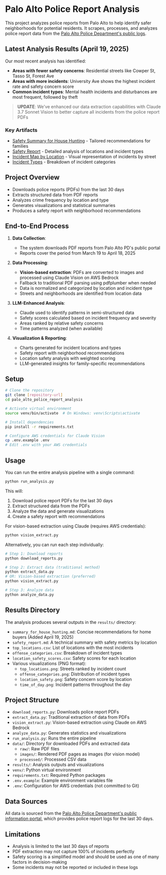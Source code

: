 # Palo Alto Police Report Analysis

This project analyzes police reports from Palo Alto to help identify safer neighborhoods for potential residents. It scrapes, processes, and analyzes police report data from the [Palo Alto Police Department's public logs](https://www.paloalto.gov/departments/police/public-information-portal/police-report-log).

## Latest Analysis Results (April 19, 2025)

Our most recent analysis has identified:

- **Areas with fewer safety concerns**: Residential streets like Cowper St, Tasso St, Forest Ave
- **Areas with more incidents**: University Ave shows the highest incident rate and safety concern score
- **Common incident types**: Mental health incidents and disturbances are most frequent, followed by theft

> **UPDATE**: We've enhanced our data extraction capabilities with Claude 3.7 Sonnet Vision to better capture all incidents from the police report PDFs

### Key Artifacts
- [Safety Summary for House Hunting](results/summary_for_house_hunting.md) - Tailored recommendations for families
- [Safety Report](results/safety_report.md) - Detailed analysis of locations and incident types
- [Incident Map by Location](results/top_locations.png) - Visual representation of incidents by street
- [Incident Types](results/offense_categories.png) - Breakdown of incident categories

## Project Overview

- Downloads police reports (PDFs) from the last 30 days
- Extracts structured data from PDF reports
- Analyzes crime frequency by location and type
- Generates visualizations and statistical summaries
- Produces a safety report with neighborhood recommendations

## End-to-End Process

1. **Data Collection**: 
   - The system downloads PDF reports from Palo Alto PD's public portal
   - Reports cover the period from March 19 to April 18, 2025

2. **Data Processing**:
   - **Vision-based extraction**: PDFs are converted to images and processed using Claude Vision on AWS Bedrock
   - Fallback to traditional PDF parsing using pdfplumber when needed
   - Data is normalized and categorized by location and incident type
   - Streets and neighborhoods are identified from location data

3. **LLM-Enhanced Analysis**:
   - Claude used to identify patterns in semi-structured data
   - Safety scores calculated based on incident frequency and severity
   - Areas ranked by relative safety concerns
   - Time patterns analyzed (when available)

4. **Visualization & Reporting**:
   - Charts generated for incident locations and types
   - Safety report with neighborhood recommendations
   - Location safety analysis with weighted scoring
   - LLM-generated insights for family-specific recommendations

## Setup

```bash
# Clone the repository
git clone [repository-url]
cd palo_alto_police_report_analysis

# Activate virtual environment
source venv/bin/activate  # On Windows: venv\Scripts\activate

# Install dependencies
pip install -r requirements.txt

# Configure AWS credentials for Claude Vision
cp .env.example .env
# Edit .env with your AWS credentials
```

## Usage

You can run the entire analysis pipeline with a single command:

```bash
python run_analysis.py
```

This will:
1. Download police report PDFs for the last 30 days
2. Extract structured data from the PDFs
3. Analyze the data and generate visualizations
4. Create a safety report with recommendations

For vision-based extraction using Claude (requires AWS credentials):

```bash
python vision_extract.py
```

Alternatively, you can run each step individually:

```bash
# Step 1: Download reports
python download_reports.py

# Step 2: Extract data (traditional method)
python extract_data.py
# OR: Vision-based extraction (preferred)
python vision_extract.py

# Step 3: Analyze data
python analyze_data.py
```

## Results Directory

The analysis produces several outputs in the `results/` directory:

- `summary_for_house_hunting.md`: Concise recommendations for home buyers (Added April 19, 2025)
- `safety_report.md`: A technical summary with safety metrics by location
- `top_locations.csv`: List of locations with the most incidents
- `offense_categories.csv`: Breakdown of incident types
- `location_safety_scores.csv`: Safety scores for each location
- Various visualizations (PNG format):
  - `top_locations.png`: Streets ranked by incident count
  - `offense_categories.png`: Distribution of incident types
  - `location_safety.png`: Safety concern score by location
  - `time_of_day.png`: Incident patterns throughout the day

## Project Structure

- `download_reports.py`: Downloads police report PDFs
- `extract_data.py`: Traditional extraction of data from PDFs
- `vision_extract.py`: Vision-based extraction using Claude on AWS Bedrock
- `analyze_data.py`: Generates statistics and visualizations
- `run_analysis.py`: Runs the entire pipeline
- `data/`: Directory for downloaded PDFs and extracted data
  - `raw/`: Raw PDF files
  - `images/`: Rendered PDF pages as images (for vision model)
  - `processed/`: Processed CSV data
- `results/`: Analysis outputs and visualizations
- `venv/`: Python virtual environment
- `requirements.txt`: Required Python packages
- `.env.example`: Example environment variables file
- `.env`: Configuration for AWS credentials (not committed to Git)

## Data Sources

All data is sourced from the [Palo Alto Police Department's public information portal](https://www.paloalto.gov/departments/police/public-information-portal/police-report-log), which provides police report logs for the last 30 days.

## Limitations

- Analysis is limited to the last 30 days of reports
- PDF extraction may not capture 100% of incidents perfectly
- Safety scoring is a simplified model and should be used as one of many factors in decision-making
- Some incidents may not be reported or included in these logs